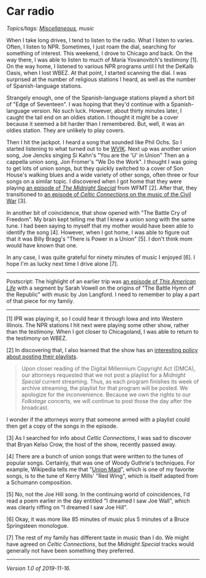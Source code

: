 Car radio
=========

*Topics/tags: [Miscellaneous](index-misc), music*

When I take long drives, I tend to listen to the radio.  What I
listen to varies.  Often, I listen to NPR.  Sometimes, I just roam
the dial, searching for something of interest.  This weekend, I
drove to Chicago and back.  On the way there, I was able to listen
to much of Maria Yovanovitch's testimony [1].  On the way home, I
listened to various NPR programs until I hit the DeKalb Oasis, when
I lost WBEZ.  At that point, I started scanning the dial.  I was
surprised at the number of religious stations I heard, as well as the
number of Spanish-language stations.

Strangely enough, one of the Spanish-language stations played a
short bit of "Edge of Seventeen".  I was hoping that they'd continue
with a Spanish-language version.  No such luck.  However, about
thirty minutes later, I caught the tail end on an oldies station.
I thought it might be a cover because it seemed a bit harder than
I remembered.  But,  well, it was an oldies station.  They are
unlikely to play covers.

Then I hit the jackpot.  I heard a song that sounded like Phil Ochs.
So I started listening to what turned out to be
[WVIK](https://www.wvik.org).  Next up was another union song, Joe
Jencks singing Si Kahn's "You are the 'U' in Union"  Then an
a cappella union song, Jon Fromer's "We Do the Work".  I thought I was
going to get lots of union songs, but they quickly switched to 
a cover of Son House's walking blues and a wide variety of other
songs, often three or four songs on a similar topic.  I discovered
when I got home that they were playing [an episode of _The Midnight
Special_](https://beta.prx.org/stories/297451) from WFMT [2].  After
that, they transitioned to [an episode of _Celtic Connections_ on
the music of the Civil
War](https://www.dropbox.com/s/rxspb812rh5bcvv/celtic-connections-17-26.doc?dl=0)
[3].

In another bit of coincidence, that show opened with "The Battle
Cry of Freedom".  My brain kept telling me that I knew a union song
with the same tune.  I had been saying to myself that my mother
would have been able to identify the song [4].  However, when I got
home, I was able to figure out that it was Billy Bragg's "There is
Power in a Union" [5].  I don't think mom would have known that one.

In any case, I was quite grateful for ninety minutes of music I enjoyed [6].
I hope I'm as lucky next time I drive alone [7].

---

Postscript: The highlight of an earlier trip was [an episode of _This
American Life_](https://www.thisamericanlife.org/239/lost-in-america) 
with a segment by Sarah Vowell on the origins of "The Battle Hymn of
the Republic" with music by Jon Langford.  I need to remember to
play a part of that piece for my family.

---

[1] IPR was playing it, so I could hear it through Iowa and into
Western Illinois.  The NPR stations I hit next were playing some
other show, rather than the testimony.  When I got closer to Chicagoland,
I was able to return to the testimony on WBEZ.

[2] In discovering that, I also learned that the show has an [interesting
policy about posting their playlists](http://www.midnightspecial.org/policy.htm).

> Upon closer reading of the Digital Millennium Copyright Act (DMCA), our attorneys requested that we not post a playlist for a _Midnight Special_ current streaming. Thus, as each program finishes its week of archive streaming, the playlist for that program will be posted. We apologize for the inconvenience. Because we own the rights to our _Folkstage_ concerts, we will continue to post those the day after the broadcast.

I wonder if the attorneys worry that someone armed with a playlist could
then get a copy of the songs in the episode.

[3] As I searched for info about _Celtic Connections_, I was sad
to discover that Bryan Kelso Crow, the host of the show, recently
passed away.

[4] There are a bunch of union songs that were written to the tunes
of popular songs.  Certainly, that was one of Woody Guthrie's
techniques.  For example, Wikipedia tells me that "[Union
Maid](https://en.wikipedia.org/wiki/Union_Maid)", which is one of
my favorite songs, is to the tune of Kerry Mills' "Red Wing", which
is itself adapted from a Schumann composition.

[5] No, not the Joe Hill song.  In the continuing world of coincidences,
I'd read a poem earlier in the day entitled "I dreamed I saw Joe Wall",
which was clearly riffing on "I dreamed I saw Joe Hill".

[6] Okay, it was more like 85 minutes of music plus 5 minutes of a Bruce
Springsteen monologue.

[7] The rest of my family has different taste in music than I do.
We might have agreed on _Celtic Connections_, but the _Midnight
Special_ tracks would generally not have been something they
preferred.

---

*Version 1.0 of 2019-11-16.*
